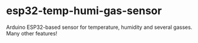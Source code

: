 # esp32-temp-humi-gas-sensor
Arduino ESP32-based sensor for temperature, humidity and several gasses. Many other features!
